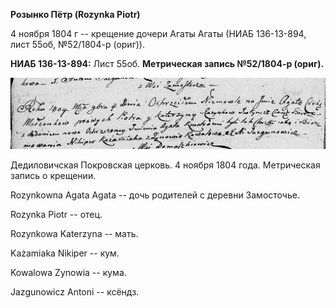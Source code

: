 **Розынко Пётр (Rozynka Piotr)**

4 ноября 1804 г -- крещение дочери Агаты Агаты (НИАБ 136-13-894, лист
55об, №52/1804-р (ориг)).

**НИАБ 136-13-894:** Лист 55об. **Метрическая запись №52/1804-р
(ориг).**

![](./media/7dd48f7439f307c93c5868c8c40bfa08cc5814b7.png)

Дедиловичская Покровская церковь. 4 ноября 1804 года. Метрическая запись
о крещении.

Rozynkowna Agata Agata -- дочь родителей с деревни Замосточье.

Rozynka Piotr -- отец.

Rozynkowa Katerzyna -- мать.

Każamiaka Nikiper -- кум.

Kowalowa Zynowia -- кума.

Jazgunowicz Antoni -- ксёндз.
